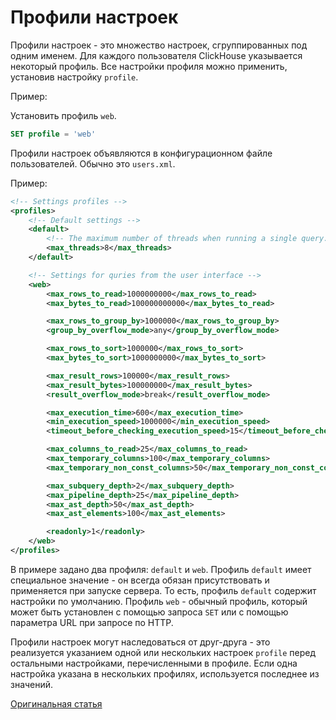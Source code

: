 
# Профили настроек

Профили настроек - это множество настроек, сгруппированных под одним именем. Для каждого пользователя ClickHouse указывается некоторый профиль.
Все настройки профиля можно применить, установив настройку `profile`.

Пример:

Установить профиль `web`.

```sql
SET profile = 'web'
```

Профили настроек объявляются в конфигурационном файле пользователей. Обычно это `users.xml`.

Пример:

```xml
<!-- Settings profiles -->
<profiles>
    <!-- Default settings -->
    <default>
        <!-- The maximum number of threads when running a single query. -->
        <max_threads>8</max_threads>
    </default>

    <!-- Settings for quries from the user interface -->
    <web>
        <max_rows_to_read>1000000000</max_rows_to_read>
        <max_bytes_to_read>100000000000</max_bytes_to_read>

        <max_rows_to_group_by>1000000</max_rows_to_group_by>
        <group_by_overflow_mode>any</group_by_overflow_mode>

        <max_rows_to_sort>1000000</max_rows_to_sort>
        <max_bytes_to_sort>1000000000</max_bytes_to_sort>

        <max_result_rows>100000</max_result_rows>
        <max_result_bytes>100000000</max_result_bytes>
        <result_overflow_mode>break</result_overflow_mode>

        <max_execution_time>600</max_execution_time>
        <min_execution_speed>1000000</min_execution_speed>
        <timeout_before_checking_execution_speed>15</timeout_before_checking_execution_speed>

        <max_columns_to_read>25</max_columns_to_read>
        <max_temporary_columns>100</max_temporary_columns>
        <max_temporary_non_const_columns>50</max_temporary_non_const_columns>

        <max_subquery_depth>2</max_subquery_depth>
        <max_pipeline_depth>25</max_pipeline_depth>
        <max_ast_depth>50</max_ast_depth>
        <max_ast_elements>100</max_ast_elements>

        <readonly>1</readonly>
    </web>
</profiles>
```

В примере задано два профиля: `default` и `web`. Профиль `default` имеет специальное значение - он всегда обязан присутствовать и применяется при запуске сервера. То есть, профиль `default` содержит настройки по умолчанию. Профиль `web` - обычный профиль, который может быть установлен с помощью запроса `SET` или с помощью параметра URL при запросе по HTTP.

Профили настроек могут наследоваться от друг-друга - это реализуется указанием одной или нескольких настроек `profile` перед остальными настройками, перечисленными в профиле. Если одна настройка указана в нескольких профилях, используется последнее из значений.

[Оригинальная статья](https://clickhouse.yandex/docs/ru/operations/settings/settings_profiles/) <!--hide-->
